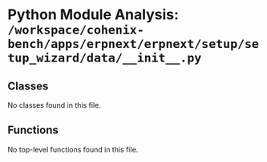 # Python Module Analysis: `/workspace/cohenix-bench/apps/erpnext/erpnext/setup/setup_wizard/data/__init__.py`

## Classes

No classes found in this file.


## Functions

No top-level functions found in this file.
